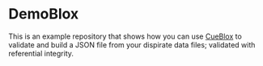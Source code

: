 # DemoBlox

This is an example repository that shows how you can use [CueBlox](https://cueblox.com) to validate and build a JSON file from your dispirate data files; validated with referential integrity.
